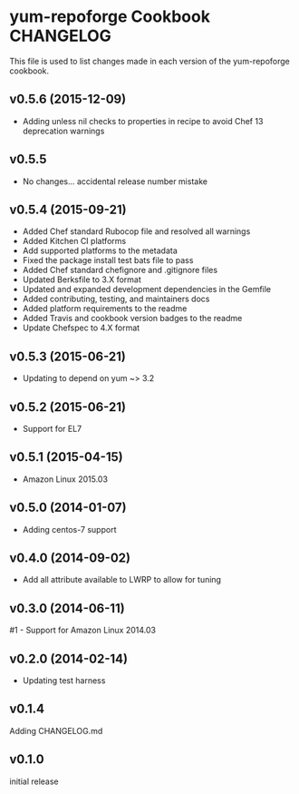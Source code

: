 # yum-repoforge Cookbook CHANGELOG
This file is used to list changes made in each version of the yum-repoforge cookbook.

## v0.5.6 (2015-12-09)
- Adding unless nil checks to properties in recipe to avoid Chef 13
  deprecation warnings

## v0.5.5
- No changes... accidental release number mistake

## v0.5.4 (2015-09-21)
- Added Chef standard Rubocop file and resolved all warnings
- Added Kitchen CI platforms
- Add supported platforms to the metadata
- Fixed the package install test bats file to pass
- Added Chef standard chefignore and .gitignore files
- Updated Berksfile to 3.X format
- Updated and expanded development dependencies in the Gemfile
- Added contributing, testing, and maintainers docs
- Added platform requirements to the readme
- Added Travis and cookbook version badges to the readme
- Update Chefspec to 4.X format

## v0.5.3 (2015-06-21)
- Updating to depend on yum ~> 3.2

## v0.5.2 (2015-06-21)
- Support for EL7

## v0.5.1 (2015-04-15)
- Amazon Linux 2015.03

## v0.5.0 (2014-01-07)
- Adding centos-7 support

## v0.4.0 (2014-09-02)
- Add all attribute available to LWRP to allow for tuning

## v0.3.0 (2014-06-11)
#1 - Support for Amazon Linux 2014.03

## v0.2.0 (2014-02-14)
- Updating test harness

## v0.1.4
Adding CHANGELOG.md

## v0.1.0
initial release
